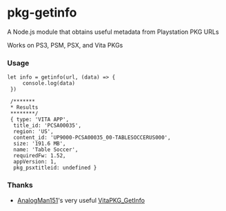 # pkg-getinfo

A Node.js module that obtains useful metadata from Playstation PKG URLs

Works on PS3, PSM, PSX, and Vita PKGs

### Usage
```
let info = getinfo(url, (data) => {
     console.log(data)
 })

 /*******
 * Results
 ********/
 { type: 'VITA APP',
  title_id: 'PCSA00035',
  region: 'US',
  content_id: 'UP9000-PCSA00035_00-TABLESOCCERUS000',
  size: '191.6 MB',
  name: 'Table Soccer',
  requiredFw: 1.52,
  appVersion: 1,
  pkg_psxtitleid: undefined }
 ```

### Thanks
* [AnalogMan151][]'s very useful [VitaPKG\_GetInfo][]


[AnalogMan151]: https://github.com/AnalogMan151
[VitaPKG\_GetInfo]: https://github.com/AnalogMan151/VitaPKG_GetInfo